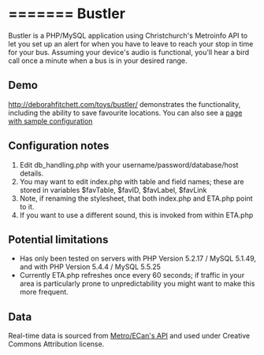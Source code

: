 =======
Bustler
=======
Bustler is a PHP/MySQL application using Christchurch's Metroinfo API to let you set up an alert for when you have to leave to reach your stop in time for your bus. Assuming your device's audio is functional, you'll hear a bird call once a minute when a bus is in your desired range.

Demo
----
http://deborahfitchett.com/toys/bustler/ demonstrates the functionality, including the ability to save favourite locations. You can also see a [page with sample configuration](http://deborahfitchett.com/toys/bustler/?stop=38790&route=Oc%2B5%2B40%2B81%2B83%2B88&wheelchair=0&max=10&min=8)

Configuration notes
-------------------

1. Edit db_handling.php with your username/password/database/host details.
2. You may want to edit index.php with table and field names; these are stored in variables $favTable, $favID, $favLabel, $favLink
3. Note, if renaming the stylesheet, that both index.php and ETA.php point to it.
4. If you want to use a different sound, this is invoked from within ETA.php

Potential limitations
---------------------

* Has only been tested on servers with PHP Version 5.2.17 / MySQL 5.1.49, and with PHP Version 5.4.4 / MySQL 5.5.25
* Currently ETA.php refreshes once every 60 seconds; if traffic in your area is particularly prone to unpredictability you might want to make this more frequent.

Data
----
Real-time data is sourced from [Metro/ECan's API](http://data.ecan.govt.nz/Catalogue/Method?MethodId=74) and used under Creative Commons Attribution license.